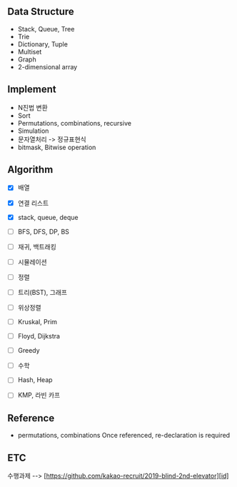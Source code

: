 
Data Structure
--------------
* Stack, Queue, Tree
* Trie
* Dictionary, Tuple
* Multiset
* Graph
* 2-dimensional array

Implement
---------
* N진법 변환
* Sort
* Permutations, combinations, recursive
* Simulation
* 문자열처리 -> 정규표현식
* bitmask, Bitwise operation
 

Algorithm
---------
* [x] 배열
* [x] 연결 리스트
* [x] stack, queue, deque
* [ ] BFS, DFS, DP, BS
* [ ] 재귀, 백트래킹
* [ ] 시뮬레이션
* [ ] 정렬
* [ ] 트리(BST), 그래프
* [ ] 위상정렬
* [ ] Kruskal, Prim
* [ ] Floyd, Dijkstra
* [ ] Greedy
* [ ] 수학
* [ ] Hash, Heap
* [ ] KMP, 라빈 카프


Reference
---------
* permutations, combinations Once referenced, re-declaration is required

ETC
-----
수행과제 --> [https://github.com/kakao-recruit/2019-blind-2nd-elevator][id]

[id]: https://github.com/kakao-recruit/2019-blind-2nd-elevator "GoGo Girit"
